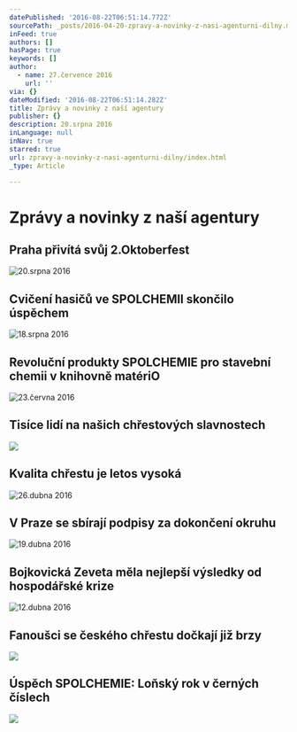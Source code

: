 ```yaml
---
datePublished: '2016-08-22T06:51:14.772Z'
sourcePath: _posts/2016-04-20-zpravy-a-novinky-z-nasi-agenturni-dilny.md
inFeed: true
authors: []
hasPage: true
keywords: []
author:
  - name: 27.července 2016
    url: ''
via: {}
dateModified: '2016-08-22T06:51:14.282Z'
title: Zprávy a novinky z naší agentury
publisher: {}
description: 20.srpna 2016
inLanguage: null
inNav: true
starred: true
url: zpravy-a-novinky-z-nasi-agenturni-dilny/index.html
_type: Article

---
```

# Zprávy a novinky z naší agentury

## Praha přivítá svůj 2.Oktoberfest
![20.srpna 2016](https://the-grid-user-content.s3-us-west-2.amazonaws.com/efb08e13-fb11-49f7-8632-edc16cbb14ae.jpg)

## Cvičení hasičů ve SPOLCHEMII skončilo úspěchem
![18.srpna 2016](https://the-grid-user-content.s3-us-west-2.amazonaws.com/d9451aeb-8a05-4c09-afa3-d70892291f6b.jpg)

## Revoluční produkty SPOLCHEMIE pro stavební chemii v knihovně matériO
![23.června 2016](https://the-grid-user-content.s3-us-west-2.amazonaws.com/e225c795-a290-4a94-ba0c-a46a98590568.jpg)

## Tisíce lidí na našich chřestových slavnostech
![](https://the-grid-user-content.s3-us-west-2.amazonaws.com/cd8cd104-546b-4c80-a772-1c8fdbe5f074.jpg)

## Kvalita chřestu je letos vysoká
![26.dubna 2016](https://s3-us-west-2.amazonaws.com/the-grid-img/p/7f1e5c3091b8660bebb300420d5d2e3f8a996b0d.jpg)

## V Praze se sbírají podpisy za dokončení okruhu
![19.dubna 2016](https://the-grid-user-content.s3-us-west-2.amazonaws.com/9018a3eb-cf6c-44ef-aa31-133632dc16ab.jpg)

## Bojkovická Zeveta měla nejlepší výsledky od hospodářské krize
![12.dubna 2016](https://the-grid-user-content.s3-us-west-2.amazonaws.com/540f53c1-38c3-4f8b-99f3-19d902895ffc.jpg)

## Fanoušci se českého chřestu dočkají již brzy
![](https://the-grid-user-content.s3-us-west-2.amazonaws.com/0776cd82-559e-48a9-adef-f2df1be71485.jpg)

## Úspěch SPOLCHEMIE: Loňský rok v černých číslech
![](https://the-grid-user-content.s3-us-west-2.amazonaws.com/030d2c6b-67e5-45f8-9fb3-5542f2fb8ff9.jpg)